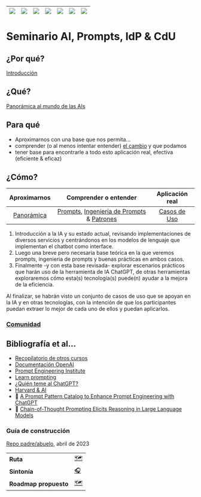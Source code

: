<div align=right>

|[![](https://img.shields.io/badge/-Inicio-EEE?style=flat&logo=Emlakjet&logoColor=black)](/README.md)|[![](https://img.shields.io/badge/-Introducción-EEE?style=flat)](/documentos/intro.md)|[![](https://img.shields.io/badge/-Panorámica-EEE?style=flat)](/documentos/panorámica.md)|[![](https://img.shields.io/badge/-Prompts-EEE?style=flat)](/documentos/prompts/README.md)|[![](https://img.shields.io/badge/-Ingeniería_de_Prompts-EEE?style=flat)](/documentos/ingenieriaDePrompts/README.md)|[![](https://img.shields.io/badge/-Patrones-EEE?style=flat)](/documentos/ingenieriaDePrompts/patrones/README.md)|[![](https://img.shields.io/badge/-Casos_de_Uso-EEE?style=flat)](/documentos/casosDeUso/README.md)|
|-|-|-|-|-|-|-

</div>

# Seminario AI, Prompts, IdP & CdU

## ¿Por qué?

[Introducción](documentos/intro.md)

## ¿Qué?

[Panorámica al mundo de las AIs](documentos/panorámica.md)

## Para qué

- Aproximarnos con una base que nos permita... 
- comprender (o al menos intentar entender) [el cambio](documentos/aDiaDeHoy.md) y que podamos
- tener base para encontrarle a todo esto aplicación real, efectiva (eficiente & eficaz)
<!-- TODO: #1 Extender el para qué de las sesiones @mmasias -->

## ¿Cómo?
|Aproximarnos|Comprender o entender |Aplicación real|
|:-:|:-:|:-:|
|[Panorámica](documentos/panorámica.md)|[Prompts](documentos/prompts/README.md), [Ingeniería de Prompts](documentos/ingenieriaDePrompts/README.md) & [Patrones](documentos/ingenieriaDePrompts/patrones/README.md)|[Casos de Uso](documentos/casosDeUso/README.md)|

1. Introducción a la IA y su estado actual, revisando implementaciones de diversos servicios y centrándonos en los modelos de lenguaje que implementan el chatbot como interface.
1. Luego una breve pero necesaria base teórica en la que veremos prompts, ingenieria de prompts y buenas prácticas en ambos casos.
1. Finalmente -y con esta base revisada- explorar escenarios prácticos que harán uso de la herramienta de IA ChatGPT, de otras herramientas exploraremos cómo esta(s) tecnología(s) puede(n) ayudar a la mejora de la eficiencia.

Al finalizar, se habrán visto un conjunto de casos de uso que se apoyan en la IA y en otras tecnologías, con la intención de que los participantes puedan extraer lo mejor de cada uno de ellos y puedan aplicarlos.

### [Comunidad](documentos/comunidad.md)



## Bibliografía et al...

- [Recopilatorio de otros cursos](/documentos/cursosExternos/README.md)
- [Documentación OpenAI](https://platform.openai.com/docs/introduction/overview)
- [Prompt Engineering Institute](https://www.promptengineering.org/learn/)
- [Learn prompting](https://learnprompting.org/)
- [¿Quién teme al ChatGPT?](https://globernance.org/quien-teme-al-chatgpt/)
- [Harvard & AI](https://hbsp.harvard.edu/inspiring-minds/student-use-cases-for-ai)
- 📖 [A Prompt Pattern Catalog to Enhance Prompt Engineering with ChatGPT](https://arxiv.org/abs/2302.11382)
- 📖 [Chain-of-Thought Prompting Elicits Reasoning in Large Language Models](https://arxiv.org/abs/2201.11903)

### Guía de construcción

[Repo padre/abuelo](https://github.com/mmasias/chatGPT), abril de 2023 

|||
|-|-|
**Ruta**|[🗺️](https://docs.google.com/spreadsheets/d/1CMCHoDKnVWJjKiB7Cp6_UR6JxROY0A3XASgdRtyVELc/edit?usp=sharing) 
**Sintonía**|[🎧](https://open.spotify.com/album/2LE9BDji49rYh3p3a3o1KH?si=lGg2uyk4Rl-GRn57bVX9Mg)
**Roadmap propuesto**|[🗺️](https://docs.google.com/spreadsheets/d/16uFMF5C42NKFHiN3IfwWteegTKI3vR5ppgt_8AzWgvQ/edit#gid=0)
